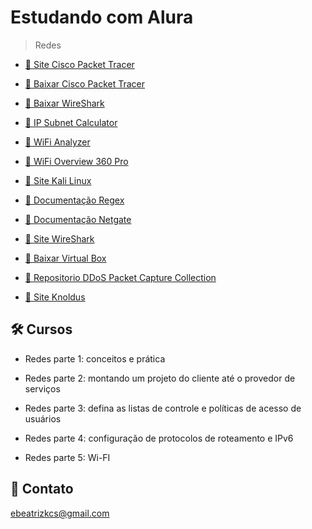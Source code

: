 # Estudando com Alura

> Redes

- [🔗 Site Cisco Packet Tracer](https://www.netacad.com/courses/packet-tracer)

- [🔗 Baixar Cisco Packet Tracer](https://www.packettracernetwork.com/download/download-packet-tracer.html)

- [🔗 Baixar WireShark](https://www.wireshark.org/#download)

- [🔗 IP Subnet Calculator](https://wintelguy.com/subnetcalc.pl)

- [🔗 WiFi Analyzer](https://apps.microsoft.com/store/detail/wifi-analyzer/9NBLGGH33N0N?hl=pt-br&gl=br)

- [🔗 WiFi Overview 360 Pro](https://play.google.com/store/apps/details?id=de.android.wifioverviewpro&hl=pt_BR&gl=US)

- [🔗 Site Kali Linux](https://www.kali.org/)

- [🔗 Documentação Regex](http://turing.com.br/material/regex/index.html)

- [🔗 Documentação Netgate](https://docs.netgate.com/)

- [🔗 Site WireShark](https://www.wireshark.org/)

- [🔗 Baixar Virtual Box](https://www.virtualbox.org/wiki/Downloads)

- [🔗 Repositorio DDoS Packet Capture Collection](https://github.com/StopDDoS/packet-captures)

- [🔗 Site Knoldus](https://blog.knoldus.com/)

## 🛠 Cursos

- Redes parte 1: conceitos e prática

- Redes parte 2: montando um projeto do cliente até o provedor de serviços

- Redes parte 3: defina as listas de controle e políticas de acesso de usuários

- Redes parte 4: configuração de protocolos de roteamento e IPv6

- Redes parte 5: Wi-FI

## 💙 Contato

ebeatrizkcs@gmail.com
